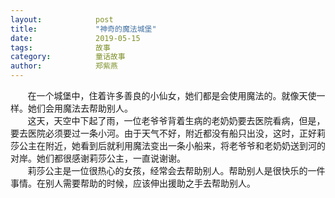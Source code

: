 ```yaml
---
layout:            post
title:             "神奇的魔法城堡"
date:              2019-05-15
tags:              故事 
category:          童话故事
author:            郑紫燕
---
```

&#160; &#160; &#160; &#160;在一个城堡中，住着许多善良的小仙女，她们都是会使用魔法的。就像天使一样。她们会用魔法去帮助别人。  
&#160; &#160; &#160; &#160;这天，天空中下起了雨，一位老爷爷背着生病的老奶奶要去医院看病，但是，要去医院必须要过一条小河。由于天气不好，附近都没有船只出没，这时，正好莉莎公主在附近，她看到后就利用魔法变出一条小船来，将老爷爷和老奶奶送到河的对岸。她们都很感谢莉莎公主，一直说谢谢。  
&#160; &#160; &#160; &#160;莉莎公主是一位很热心的女孩，经常会去帮助别人。帮助别人是很快乐的一件事情。在别人需要帮助的时候，应该伸出援助之手去帮助别人。